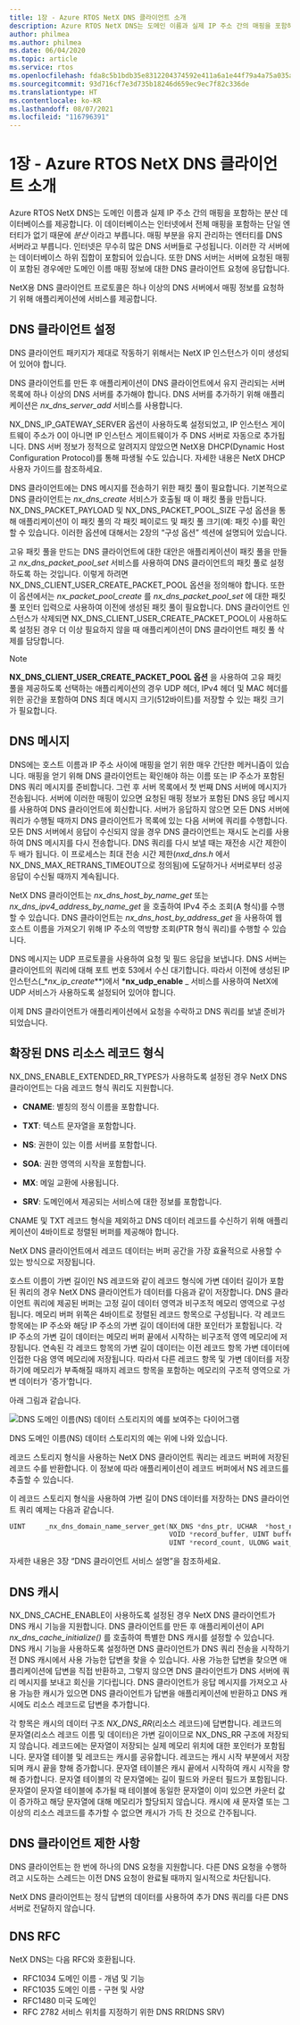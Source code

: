 ```yaml
---
title: 1장 - Azure RTOS NetX DNS 클라이언트 소개
description: Azure RTOS NetX DNS는 도메인 이름과 실제 IP 주소 간의 매핑을 포함하는 분산 데이터베이스를 제공합니다.
author: philmea
ms.author: philmea
ms.date: 06/04/2020
ms.topic: article
ms.service: rtos
ms.openlocfilehash: fda8c5b1bdb35e8312204374592e411a6a1e44f79a4a75a035a7886223c22b53
ms.sourcegitcommit: 93d716cf7e3d735b18246d659ec9ec7f82c336de
ms.translationtype: HT
ms.contentlocale: ko-KR
ms.lasthandoff: 08/07/2021
ms.locfileid: "116796391"
---
```

# <a name="chapter-1---introduction-to-the-azure-rtos-netx-dns-client"></a>1장 - Azure RTOS NetX DNS 클라이언트 소개

Azure RTOS NetX DNS는 도메인 이름과 실제 IP 주소 간의 매핑을 포함하는 분산 데이터베이스를 제공합니다. 이 데이터베이스는 인터넷에서 전체 매핑을 포함하는 단일 엔터티가 없기 때문에 *분산* 이라고 부릅니다. 매핑 부분을 유지 관리하는 엔터티를 DNS 서버라고 부릅니다. 인터넷은 무수히 많은 DNS 서버들로 구성됩니다. 이러한 각 서버에는 데이터베이스 하위 집합이 포함되어 있습니다. 또한 DNS 서버는 서버에 요청된 매핑이 포함된 경우에만 도메인 이름 매핑 정보에 대한 DNS 클라이언트 요청에 응답합니다.

NetX용 DNS 클라이언트 프로토콜은 하나 이상의 DNS 서버에서 매핑 정보를 요청하기 위해 애플리케이션에 서비스를 제공합니다.

## <a name="dns-client-setup"></a>DNS 클라이언트 설정

DNS 클라이언트 패키지가 제대로 작동하기 위해서는 NetX IP 인스턴스가 이미 생성되어 있어야 합니다.

DNS 클라이언트를 만든 후 애플리케이션이 DNS 클라이언트에서 유지 관리되는 서버 목록에 하나 이상의 DNS 서버를 추가해야 합니다. DNS 서버를 추가하기 위해 애플리케이션은 *nx_dns_server_add* 서비스를 사용합니다.

NX_DNS_IP_GATEWAY_SERVER 옵션이 사용하도록 설정되었고, IP 인스턴스 게이트웨이 주소가 0이 아니면 IP 인스턴스 게이트웨이가 주 DNS 서버로 자동으로 추가됩니다. DNS 서버 정보가 정적으로 알려지지 않았으면 NetX용 DHCP(Dynamic Host Configuration Protocol)를 통해 파생될 수도 있습니다. 자세한 내용은 NetX DHCP 사용자 가이드를 참조하세요.

DNS 클라이언트에는 DNS 메시지를 전송하기 위한 패킷 풀이 필요합니다. 기본적으로 DNS 클라이언트는 *nx_dns_create* 서비스가 호출될 때 이 패킷 풀을 만듭니다. NX_DNS_PACKET_PAYLOAD 및 NX_DNS_PACKET_POOL_SIZE 구성 옵션을 통해 애플리케이션이 이 패킷 풀의 각 패킷 페이로드 및 패킷 풀 크기(예: 패킷 수)를 확인할 수 있습니다. 이러한 옵션에 대해서는 2장의 “구성 옵션” 섹션에 설명되어 있습니다.

고유 패킷 풀을 만드는 DNS 클라이언트에 대한 대안은 애플리케이션이 패킷 풀을 만들고 *nx_dns_packet_pool_set* 서비스를 사용하여 DNS 클라이언트의 패킷 풀로 설정하도록 하는 것입니다. 이렇게 하려면 NX_DNS_CLIENT_USER_CREATE_PACKET_POOL 옵션을 정의해야 합니다. 또한 이 옵션에서는 *nx_packet_pool_create* 를 *nx_dns_packet_pool_set* 에 대한 패킷 풀 포인터 입력으로 사용하여 이전에 생성된 패킷 풀이 필요합니다. DNS 클라이언트 인스턴스가 삭제되면 NX_DNS_CLIENT_USER_CREATE_PACKET_POOL이 사용하도록 설정된 경우 더 이상 필요하지 않을 때 애플리케이션이 DNS 클라이언트 패킷 풀 삭제를 담당합니다.

>[!NOTE] 
> **NX_DNS_CLIENT_USER_CREATE_PACKET_POOL 옵션** 을 사용하여 고유 패킷 풀을 제공하도록 선택하는 애플리케이션의 경우 UDP 헤더, IPv4 헤더 및 MAC 헤더를 위한 공간을 포함하여 DNS 최대 메시지 크기(512바이트)를 저장할 수 있는 패킷 크기가 필요합니다.

## <a name="dns-messages"></a>DNS 메시지

DNS에는 호스트 이름과 IP 주소 사이에 매핑을 얻기 위한 매우 간단한 메커니즘이 있습니다. 매핑을 얻기 위해 DNS 클라이언트는 확인해야 하는 이름 또는 IP 주소가 포함된 DNS 쿼리 메시지를 준비합니다. 그런 후 서버 목록에서 첫 번째 DNS 서버에 메시지가 전송됩니다. 서버에 이러한 매핑이 있으면 요청된 매핑 정보가 포함된 DNS 응답 메시지를 사용하여 DNS 클라이언트에 회신합니다. 서버가 응답하지 않으면 모든 DNS 서버에 쿼리가 수행될 때까지 DNS 클라이언트가 목록에 있는 다음 서버에 쿼리를 수행합니다. 모든 DNS 서버에서 응답이 수신되지 않을 경우 DNS 클라이언트는 재시도 논리를 사용하여 DNS 메시지를 다시 전송합니다. DNS 쿼리를 다시 보낼 때는 재전송 시간 제한이 두 배가 됩니다. 이 프로세스는 최대 전송 시간 제한(*nxd_dns.h* 에서 NX_DNS_MAX_RETRANS_TIMEOUT으로 정의됨)에 도달하거나 서버로부터 성공 응답이 수신될 때까지 계속됩니다.

NetX DNS 클라이언트는 *nx_dns_host_by_name_get* 또는 *nx_dns_ipv4_address_by_name_get* 을 호출하여 IPv4 주소 조회(A 형식)를 수행할 수 있습니다. DNS 클라이언트는 *nx_dns_host_by_address_get* 을 사용하여 웹 호스트 이름을 가져오기 위해 IP 주소의 역방향 조회(PTR 형식 쿼리)를 수행할 수 있습니다.

DNS 메시지는 UDP 프로토콜을 사용하여 요청 및 필드 응답을 보냅니다. DNS 서버는 클라이언트의 쿼리에 대해 포트 번호 53에서 수신 대기합니다. 따라서 이전에 생성된 IP 인스턴스(_*_nx_ip_create_**)에서 ***nx_udp_enable** _ 서비스를 사용하여 NetX에 UDP 서비스가 사용하도록 설정되어 있어야 합니다.

이제 DNS 클라이언트가 애플리케이션에서 요청을 수락하고 DNS 쿼리를 보낼 준비가 되었습니다.

## <a name="extended-dns-resource-record-types"></a>확장된 DNS 리소스 레코드 형식

NX_DNS_ENABLE_EXTENDED_RR_TYPES가 사용하도록 설정된 경우 NetX DNS 클라이언트는 다음 레코드 형식 쿼리도 지원합니다.

- **CNAME**: 별칭의 정식 이름을 포함합니다.

- **TXT**: 텍스트 문자열을 포함합니다.

- **NS**: 권한이 있는 이름 서버를 포함합니다.

- **SOA**: 권한 영역의 시작을 포함합니다.

- **MX**: 메일 교환에 사용됩니다.

- **SRV**: 도메인에서 제공되는 서비스에 대한 정보를 포함합니다.

CNAME 및 TXT 레코드 형식을 제외하고 DNS 데이터 레코드를 수신하기 위해 애플리케이션이 4바이트로 정렬된 버퍼를 제공해야 합니다.

NetX DNS 클라이언트에서 레코드 데이터는 버퍼 공간을 가장 효율적으로 사용할 수 있는 방식으로 저장됩니다.

호스트 이름이 가변 길이인 NS 레코드와 같이 레코드 형식에 가변 데이터 길이가 포함된 쿼리의 경우 NetX DNS 클라이언트가 데이터를 다음과 같이 저장합니다. DNS 클라이언트 쿼리에 제공된 버퍼는 고정 길이 데이터 영역과 비구조적 메모리 영역으로 구성됩니다. 메모리 버퍼 위쪽은 4바이트로 정렬된 레코드 항목으로 구성됩니다. 각 레코드 항목에는 IP 주소와 해당 IP 주소의 가변 길이 데이터에 대한 포인터가 포함됩니다. 각 IP 주소의 가변 길이 데이터는 메모리 버퍼 끝에서 시작하는 비구조적 영역 메모리에 저장됩니다. 연속된 각 레코드 항목의 가변 길이 데이터는 이전 레코드 항목 가변 데이터에 인접한 다음 영역 메모리에 저장됩니다. 따라서 다른 레코드 항목 및 가변 데이터를 저장하기에 메모리가 부족해질 때까지 레코드 항목을 포함하는 메모리의 구조적 영역으로 가변 데이터가 ‘증가’합니다.

아래 그림과 같습니다.

![DNS 도메인 이름(NS) 데이터 스토리지의 예를 보여주는 다이어그램](media/image1.png)

DNS 도메인 이름(NS) 데이터 스토리지의 예는 위에 나와 있습니다.

레코드 스토리지 형식을 사용하는 NetX DNS 클라이언트 쿼리는 레코드 버퍼에 저장된 레코드 수를 반환합니다. 이 정보에 따라 애플리케이션이 레코드 버퍼에서 NS 레코드를 추출할 수 있습니다.

이 레코드 스토리지 형식을 사용하여 가변 길이 DNS 데이터를 저장하는 DNS 클라이언트 쿼리 예제는 다음과 같습니다.

```c
UINT     _nx_dns_domain_name_server_get(NX_DNS *dns_ptr, UCHAR  *host_name, 
                                        VOID *record_buffer, UINT buffer_size, 
                                        UINT *record_count, ULONG wait_option);
```

자세한 내용은 3장 “DNS 클라이언트 서비스 설명”을 참조하세요.

## <a name="dns-cache"></a>DNS 캐시

NX_DNS_CACHE_ENABLE이 사용하도록 설정된 경우 NetX DNS 클라이언트가 DNS 캐시 기능을 지원합니다. DNS 클라이언트를 만든 후 애플리케이션이 API *nx_dns_cache_initialize()* 를 호출하여 특별한 DNS 캐시를 설정할 수 있습니다. DNS 캐시 기능을 사용하도록 설정하면 DNS 클라이언트가 DNS 쿼리 전송을 시작하기 전 DNS 캐시에서 사용 가능한 답변을 찾을 수 있습니다. 사용 가능한 답변을 찾으면 애플리케이션에 답변을 직접 반환하고, 그렇지 않으면 DNS 클라이언트가 DNS 서버에 쿼리 메시지를 보내고 회신을 기다립니다. DNS 클라이언트가 응답 메시지를 가져오고 사용 가능한 캐시가 있으면 DNS 클라이언트가 답변을 애플리케이션에 반환하고 DNS 캐시에도 리소스 레코드로 답변을 추가합니다.

각 항목은 캐시의 데이터 구조 *NX_DNS_RR*(리소스 레코드)에 답변합니다. 레코드의 문자열(리소스 레코드 이름 및 데이터)은 가변 길이이므로 NX_DNS_RR 구조에 저장되지 않습니다. 레코드에는 문자열이 저장되는 실제 메모리 위치에 대한 포인터가 포함됩니다. 문자열 테이블 및 레코드는 캐시를 공유합니다. 레코드는 캐시 시작 부분에서 저장되며 캐시 끝을 향해 증가합니다. 문자열 테이블은 캐시 끝에서 시작하여 캐시 시작을 향해 증가합니다. 문자열 테이블의 각 문자열에는 길이 필드와 카운터 필드가 포함됩니다. 문자열이 문자열 테이블에 추가될 때 테이블에 동일한 문자열이 이미 있으면 카운터 값이 증가하고 해당 문자열에 대해 메모리가 할당되지 않습니다. 캐시에 새 문자열 또는 그 이상의 리소스 레코드를 추가할 수 없으면 캐시가 가득 찬 것으로 간주됩니다.

## <a name="dns-client-limitations"></a>DNS 클라이언트 제한 사항

DNS 클라이언트는 한 번에 하나의 DNS 요청을 지원합니다. 다른 DNS 요청을 수행하려고 시도하는 스레드는 이전 DNS 요청이 완료될 때까지 일시적으로 차단됩니다.

NetX DNS 클라이언트는 정식 답변의 데이터를 사용하여 추가 DNS 쿼리를 다른 DNS 서버로 전달하지 않습니다.

## <a name="dns-rfcs"></a>DNS RFC

NetX DNS는 다음 RFC와 호환됩니다.

- RFC1034 도메인 이름 - 개념 및 기능
- RFC1035 도메인 이름 - 구현 및 사양
- RFC1480 미국 도메인
- RFC 2782 서비스 위치를 지정하기 위한 DNS RR(DNS SRV)